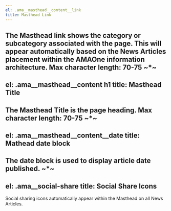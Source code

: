 ```yaml
---
el: .ama__masthead__content__link
title: Masthead Link
---
```

The Masthead link shows the category or subcategory associated with the page. This will appear automatically based on the News Articles placement within the AMAOne information architecture.
Max character length: 70-75
~*~
---
el: .ama__masthead__content h1
title: Masthead Title
---
The Masthead Title is the page heading.
Max character length: 70-75
~*~
---
el: .ama__masthead__content__date
title: Mathead date block
---
The date block is used to display article date published.
~*~
---
el: .ama__social-share
title: Social Share Icons
---
Social sharing icons automatically appear within the Masthead on all News Articles.